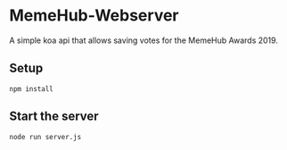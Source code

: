 # MemeHub-Webserver

A simple koa api that allows saving votes for the MemeHub Awards 2019. 

## Setup

`npm install`

## Start the server

`node run server.js`
